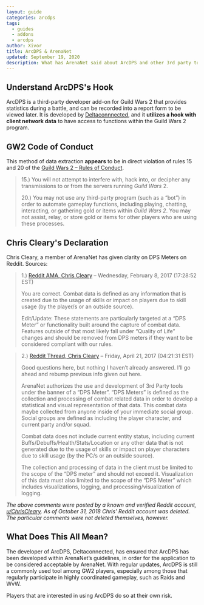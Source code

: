 ```yaml
---
layout: guide
categories: arcdps
tags:
  - guides
  - addons
  - arcdps
author: Xivor
title: ArcDPS & ArenaNet
updated: September 19, 2020
description: What has ArenaNet said about ArcDPS and other 3rd party tools?
---
```


## Understand ArcDPS's Hook

ArcDPS is a third-party developer add-on for Guild Wars 2 that provides statistics during a battle, and can be recorded into a report form to be viewed later. <!--more-->It is developed by [Deltaconnnected](https://www.deltaconnected.com/arcdps/), and it **utilizes a hook with client network data** to have access to functions within the Guild Wars 2 program.

## GW2 Code of Conduct

This method of data extraction **appears** to be in direct violation of rules 15 and 20 of the [Guild Wars 2 – Rules of Conduct](https://www.guildwars2.com/en/legal/guild-wars-2-rules-of-conduct/).

> 15.) You will not attempt to interfere with, hack into, or decipher any transmissions to or from the servers running *Guild Wars* 2.
>
>
> 20.) You may not use any third-party program (such as a “bot”) in order to automate gameplay functions, including playing, chatting, interacting, or gathering gold or items within *Guild Wars 2*. You may not assist, relay, or store gold or items for other players who are using these processes.

## Chris Cleary's Declaration

Chris Cleary, a member of ArenaNet has given clarity on DPS Meters on Reddit. Sources:

> 1.) [Reddit AMA, Chris Cleary](https://www.reddit.com/r/Guildwars2/comments/5svug8/the_head_of_the_snake_devs_here_ask_us_anything/ddi8p8y/?context=0) – Wednesday, February 8, 2017 (17:28:52 EST)
>
>
> You are correct. Combat data is defined as any information that is created due to the usage of skills or impact on players due to skill usage (by the player/s or an outside source).
>
>
> Edit/Update: These statements are particularly targeted at a “DPS Meter” or functionality built around the capture of combat data. Features outside of that most likely fall under “Quality of Life” changes and should be removed from DPS meters if they want to be considered compliant with our rules.

> 2.) [Reddit Thread, Chris Cleary](https://www.reddit.com/r/Guildwars2/comments/66m13h/anet_this_really_should_be_part_of_the_game/dgjwapj/) – Friday, April 21, 2017 (04:21:31 EST)
>
>
> Good questions here, but nothing I haven’t already answered. I’ll go ahead and rebump previous info given out here.
>
>
> ArenaNet authorizes the use and development of 3rd Party tools under the banner of a “DPS Meter”. “DPS Meters” is defined as the collection and processing of combat related data in order to develop a statistical and visual representation of that data. This combat data maybe collected from anyone inside of your immediate social group. Social groups are defined as including the player character, and current party and/or squad.
>
>
> Combat data does not include current entity status, including current Buffs/Debuffs/Health/Stats/Location or any other data that is not generated due to the usage of skills or impact on player characters due to skill usage (by the PC/s or an outside source).
>
>
> The collection and processing of data in the client must be limited to the scope of the “DPS meter” and should not exceed it. Visualization of this data must also limited to the scope of the “DPS Meter” which includes visualizations, logging, and processing/visualization of logging.

*The above comments were posted by a known and verified Reddit account,* [*u/ChrisCleary*](https://www.reddit.com/user/ChrisCleary)*. As of October 31, 2018 Chris’ Reddit account was deleted. The particular comments were not deleted themselves, however.*

## What Does This All Mean?

The developer of ArcDPS, Deltaconnected, has ensured that ArcDPS has been developed within ArenaNet’s guidelines, in order for the application to be considered acceptable by ArenaNet. With regular updates, ArcDPS is still a commonly used tool among GW2 players, especially among those that regularly participate in highly coordinated gameplay, such as Raids and WvW.

Players that are interested in using ArcDPS do so at their own risk.